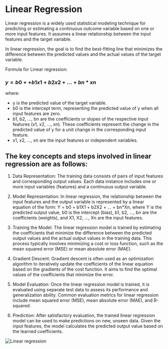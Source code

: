 # Linear Regression
Linear regression is a widely used statistical modeling technique for predicting or estimating a continuous outcome variable based on one or more input features. It assumes a linear relationship between the input features and the target variable.

In linear regression, the goal is to find the best-fitting line that minimizes the difference between the predicted values and the actual values of the target variable.

Formula for Linear regression:

### $y=b0++ b1x1 + b2x2 + ... + bn*xn$

where:

* y is the predicted value of the target variable.
* b0 is the intercept term, representing the predicted value of y when all input features are zero. 
* b1, b2, ..., bn are the coefficients or slopes of the respective input features (x1, x2, ..., xn). These coefficients represent the change in the predicted value of y for a unit change in the corresponding input feature.
* x1, x2, ..., xn are the input features or independent variables.

## The key concepts and steps involved in linear regression are as follows:

1. Data Representation: The training data consists of pairs of input features and corresponding output values. Each data instance includes one or more input variables (features) and a continuous output variable. 

2. Model Representation: In linear regression, the relationship between the input features and the output variable is represented by a linear equation of the form: Y = b0 + b1X1 + b2X2 + ... + bn*Xn, where Y is the predicted output value, b0 is the intercept (bias), b1, b2, ..., bn are the coefficients (weights), and X1, X2, ..., Xn are the input features.

3. Training the Model: The linear regression model is trained by estimating the coefficients that minimize the difference between the predicted output values and the actual output values in the training data. This process typically involves minimizing a cost or loss function, such as the mean squared error (MSE) or mean absolute error (MAE).

4. Gradient Descent: Gradient descent is often used as an optimization algorithm to iteratively update the coefficients of the linear equation based on the gradients of the cost function. It aims to find the optimal values of the coefficients that minimize the error.

5. Model Evaluation: Once the linear regression model is trained, it is evaluated using separate test data to assess its performance and generalization ability. Common evaluation metrics for linear regression include mean squared error (MSE), mean absolute error (MAE), and R-squared.

6. Prediction: After satisfactory evaluation, the trained linear regression model can be used to make predictions on new, unseen data. Given the input features, the model calculates the predicted output value based on the learned coefficients.

![Linear regression](image.png)
